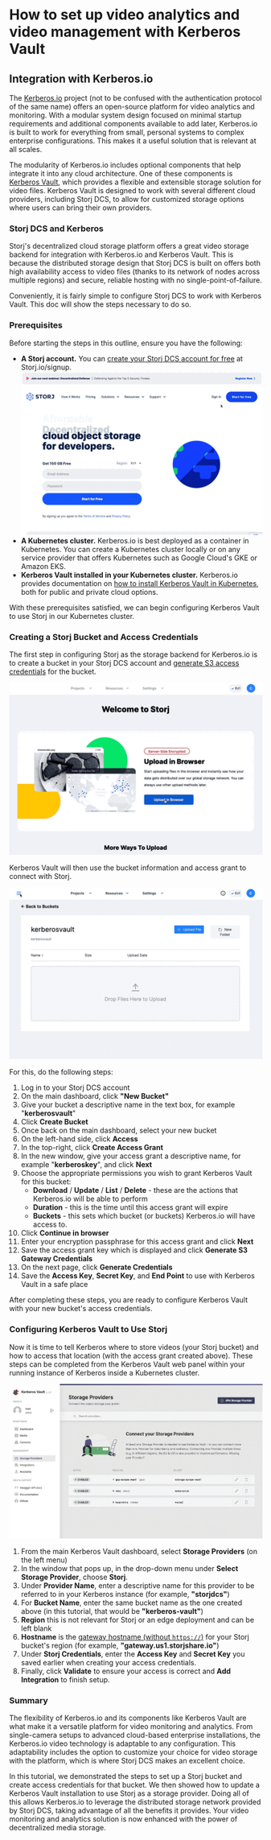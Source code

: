 # How to set up video analytics and video management with Kerberos Vault

## Integration with Kerberos.io

The [Kerberos.io](https://kerberos.io) project (not to be confused with the authentication protocol of the same name) offers an open-source platform for video analytics and monitoring. With a modular system design focused on minimal startup requirements and additional components available to add later, Kerberos.io is built to work for everything from small, personal systems to complex enterprise configurations. This makes it a useful solution that is relevant at all scales.

The modularity of Kerberos.io includes optional components that help integrate it into any cloud architecture. One of these components is [Kerberos Vault](https://kerberos.io/product/vault/), which provides a flexible and extensible storage solution for video files. Kerberos Vault is designed to work with several different cloud providers, including Storj DCS, to allow for customized storage options where users can bring their own providers.

### Storj DCS and Kerberos

Storj's decentralized cloud storage platform offers a great video storage backend for integration with Kerberos.io and Kerberos Vault. This is because the distributed storage design that Storj DCS is built on offers both high availability access to video files (thanks to its network of nodes across multiple regions) and secure, reliable hosting with no single-point-of-failure.

Conveniently, it is fairly simple to configure Storj DCS to work with Kerberos Vault. This doc will show the steps necessary to do so.

### Prerequisites

Before starting the steps in this outline, ensure you have the following:

* **A Storj account.** You can [create your Storj DCS account for free](../getting-started/satellite-developer-account/creating-your-account.md) at Storj.io/signup.\
  <img src="../.gitbook/assets/Kerberos doc graphic 3.gif" alt="" data-size="original">
* **A Kubernetes cluster.** Kerberos.io is best deployed as a container in Kubernetes. You can create a Kubernetes cluster locally or on any service provider that offers Kubernetes such as Google Cloud's GKE or Amazon EKS.
* **Kerberos Vault installed in your Kubernetes cluster.** Kerberos.io provides documentation on [how to install Kerberos Vault in Kubernetes](https://doc.kerberos.io/vault/installation/), both for public and private cloud options.

With these prerequisites satisfied, we can begin configuring Kerberos Vault to use Storj in our Kubernetes cluster.

### Creating a Storj Bucket and Access Credentials

The first step in configuring Storj as the storage backend for Kerberos.io is to create a bucket in your Storj DCS account and [generate S3 access credentials](../getting-started/quickstart-uplink-cli/uploading-your-first-object/create-first-access-grant.md) for the bucket.

![](<../.gitbook/assets/Kerberos doc graphic 4.gif>)

Kerberos Vault will then use the bucket information and access grant to connect with Storj.

![](<../.gitbook/assets/Kerberos doc graphic 5.gif>)

For this, do the following steps:

1. Log in to your Storj DCS account
2. On the main dashboard, click **"New Bucket"**
3. Give your bucket a descriptive name in the text box, for example "**kerberosvault**"
4. Click **Create Bucket**
5. Once back on the main dashboard, select your new bucket
6. On the left-hand side, click **Access**
7. In the top-right, click **Create Access Grant**
8. In the new window, give your access grant a descriptive name, for example "**kerberoskey**", and click **Next**
9. Choose the appropriate permissions you wish to grant Kerberos Vault for this bucket:
   * **Download** / **Update** / **List** / **Delete** - these are the actions that Kerberos.io will be able to perform
   * **Duration** - this is the time until this access grant will expire
   * **Buckets** - this sets which bucket (or buckets) Kerberos.io will have access to.
10. Click **Continue in browser**
11. Enter your encryption passphrase for this access grant and click **Next**
12. Save the access grant key which is displayed and click **Generate S3 Gateway Credentials**
13. On the next page, click **Generate Credentials**
14. Save the **Access Key**, **Secret Key**, and **End Point** to use with Kerberos Vault in a safe place

After completing these steps, you are ready to configure Kerberos Vault with your new bucket's access credentials.

### Configuring Kerberos Vault to Use Storj

Now it is time to tell Kerberos where to store videos (your Storj bucket) and how to access that location (with the access grant created above). These steps can be completed from the Kerberos Vault web panel within your running instance of Kerberos inside a Kubernetes cluster.

![](<../.gitbook/assets/Kerberos doc graphic 6.gif>)

1. From the main Kerberos Vault dashboard, select **Storage Providers** (on the left menu)
2. In the window that pops up, in the drop-down menu under **Select Storage Provider**, choose **Storj**.
3. Under **Provider Name**, enter a descriptive name for this provider to be referred to in your Kerberos instance (for example, **"storjdcs"**)
4. For **Bucket Name**, enter the same bucket name as the one created above (in this tutorial, that would be **"kerberos-vault"**)
5. **Region** this is not relevant for Storj or an edge deployment and can be left blank
6. **Hostname** is the [gateway hostname (without `https://`)](../api-reference/s3-compatible-gateway/#regions-and-points-of-presence) for your Storj bucket's region (for example, **"gateway.us1.storjshare.io"**)
7. Under **Storj Credentials**, enter the **Access Key** and **Secret Key** you saved earlier when creating your access credentials.
8. Finally, click **Validate** to ensure your access is correct and **Add Integration** to finish setup.

### Summary

The flexibility of Kerberos.io and its components like Kerberos Vault are what make it a versatile platform for video monitoring and analytics. From single-camera setups to advanced cloud-based enterprise installations, the Kerberos.io video technology is adaptable to any configuration. This adaptability includes the option to customize your choice for video storage with the platform, which is where Storj DCS makes an excellent choice.

In this tutorial, we demonstrated the steps to set up a Storj bucket and create access credentials for that bucket. We then showed how to update a Kerberos Vault installation to use Storj as a storage provider. Doing all of this allows Kerberos.io to leverage the distributed storage network provided by Storj DCS, taking advantage of all the benefits it provides. Your video monitoring and analytics solution is now enhanced with the power of decentralized media storage.
